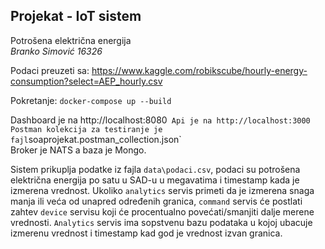 ## Projekat - IoT sistem
Potrošena električna energija  
*Branko Simović 16326*  

Podaci preuzeti sa: https://www.kaggle.com/robikscube/hourly-energy-consumption?select=AEP_hourly.csv  

Pokretanje: `docker-compose up --build`

Dashboard je na http://localhost:8080` 
Api je na http://localhost:3000  
Postman kolekcija za testiranje je fajl `soaprojekat.postman_collection.json`  
Broker je NATS a baza je Mongo.  

Sistem prikuplja podatke iz fajla `data\podaci.csv`, podaci su potrošena električna energija po satu u SAD-u u megavatima i timestamp kada je izmerena vrednost. Ukoliko `analytics` servis primeti da je izmerena snaga manja ili veća od unapred određenih granica, `command` servis će postlati zahtev `device` servisu koji će procentualno povećati/smanjiti dalje merene vrednosti. `Analytics` servis ima sopstvenu bazu podataka u kojoj ubacuje izmerenu vrednost i timestamp kad god je vrednost izvan granica.